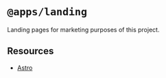 # `@apps/landing`

Landing pages for marketing purposes of this project.

## Resources

- [Astro](https://github.com/withastro/astro)
